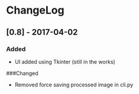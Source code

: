 # ChangeLog

## [0.8] - 2017-04-02
### Added
- UI added using Tkinter (still in the works)

###Changed
- Removed force saving processed image in cli.py
